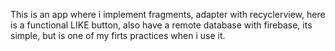 This is an app where i implement fragments, adapter with recyclerview, here is a functional LIKE button, also have a remote database with firebase, its simple, but is one of my
firts practices when i use it.
